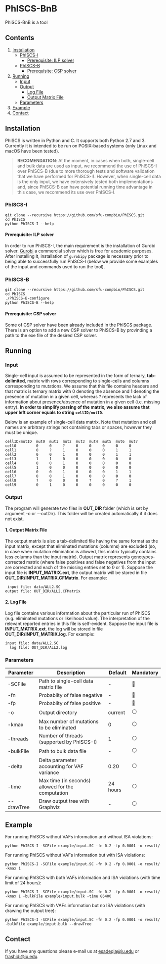 # PhISCS-BnB

PhISCS-BnB is a tool 

## Contents
  1. [Installation](#installation)
     * [PhISCS-I](#installationilp)
       * [Prerequisite: ILP solver](#prerequisiteilp)
     * [PhISCS-B](#installationcsp)
       * [Prerequisite: CSP solver](#prerequisitecsp)
  2. [Running](#running)
     * [Input](#input)
     * [Output](#output)
       * [Log File](#logfile)
       * [Output Matrix File](#outputmatrixfile)
     * [Parameters](#parameters)
  3. [Example](#example)
  4. [Contact](#contact)

<a name="installation"></a>
## Installation
PhISCS is written in Python and C. It supports both Python 2.7 and 3. Currently it is intended to be run on POSIX-based systems (only Linux and macOS have been tested).

> **RECOMENDATION**:  At the moment, in cases when both, single-cell and bulk data are used as input, we recommend the use of PhISCS-I over PhISCS-B (due to more thorough tests and software validation that we have performed for PhISCS-I). However, when single-cell data is the only input, we have extensively tested both implementations and, since PhISCS-B can have potential running time advantage in this case, we recommend its use over PhISCS-I.   

<a name="installationilp"></a>
### PhISCS-I
```
git clone --recursive https://github.com/sfu-compbio/PhISCS.git
cd PhISCS
python PhISCS-I --help
```

<a name="prerequisiteilp"></a>
#### Prerequisite: ILP solver

In order to run PhISCS-I, the main requirement is the installation of Gurobi solver. [Gurobi](http://www.gurobi.com) a commercial solver which is free for academic purposes. After installing it, installation of `gurobipy` package is necessary prior to being able to successfully run PhISCS-I (below we provide some examples of the input and commands used to run the tool).


<a name="installationcsp"></a>
### PhISCS-B

```
git clone --recursive https://github.com/sfu-compbio/PhISCS.git
cd PhISCS
./PhISCS-B-configure
python PhISCS-B --help
```

<a name="prerequisitecsp"></a>
#### Prerequisite: CSP solver

Some of CSP solver have been already included in the PhISCS package. There is an option to add a new CSP solver to PhISCS-B by provinding a path to the exe file of the desired CSP solver.


<a name="running"></a>
## Running

<a name="input"></a>
### Input

Single-cell input is assumed to be represented in the form of ternary, __tab-delimited__, matrix with rows corresponding to single-cells and columns corresponding to mutations. We assume that this file contains headers and that matrix is ternary matrix with 0 denoting the absence and 1 denoting the presence of mutation in a given cell, whereas ? represents the lack of information about presence/absence of mutation in a given cell (i.e. missing entry). __In order to simplify parsing of the matrix, we also assume that upper left corner equals to string `cellID/mutID`__.

Below is an example of single-cell data matrix. Note that mutation and cell names are arbitrary strings not containing tabs or spaces, however they must be unique.
```
cellID/mutID  mut0  mut1  mut2  mut3  mut4  mut5  mut6  mut7
cell0         0     0     ?     0     0     0     0     0
cell1         0     ?     1     0     0     0     1     1
cell2         0     0     1     0     0     0     1     1
cell3         1     1     0     0     0     0     0     0
cell4         0     0     1     0     0     0     0     0
cell5         1     0     0     0     0     0     0     0
cell6         0     0     1     0     0     0     1     1
cell7         0     0     1     0     0     0     0     0
cell8         ?     0     0     0     ?     0     ?     1
cell9         0     1     0     0     0     0     0     0
```

<a name="output"></a>
### Output
The program will generate two files in **OUT_DIR** folder (which is set by argument -o or --outDir). This folder will be created automatically if it does not exist.

<a name="outputmatrixfile"></a>
#### 1. Output Matrix File
The output matrix is also a tab-delimited file having the same format as the input matrix, except that eliminated mutations (columns) are excluded (so, in case when mutation elimination is allowed, this matrix typically contains less columns than the input matrix). Output matrix represents genotypes-corrected matrix (where false positives and false negatives from the input are corrected and each of the missing entries set to 0 or 1). Suppose the input file is **INPUT_MATRIX.ext**, the output matrix will be stored in file **OUT_DIR/INPUT_MATRIX.CFMatrix**. For example:
```
 input file: data/ALL2.SC
output file: OUT_DIR/ALL2.CFMatrix
```

<a name="logfile"></a>
#### 2. Log File
Log file contains various information about the particular run of PhISCS (e.g. eliminated mutations or likelihood value). The interpretation of the relevant reported entries in this file is self-evident. Suppose the input file is **INPUT_MATRIX.ext**, the log will be stored in file **OUT_DIR/INPUT_MATRIX.log**. For example:
```
input file: data/ALL2.SC
  log file: OUT_DIR/ALL2.log
```

<a name="parameters"></a>
### Parameters
| Parameter  | Description                                                                                | Default  | Mandatory      |
|------------|--------------------------------------------------------------------------------------------|----------|----------------|
| -SCFile    | Path to single-cell data matrix file                                                       | -        | :radio_button: |
| -fn        | Probablity of false negative                                                               | -        | :radio_button: |
| -fp        | Probablity of false positive                                                               | -        | :radio_button: |
| -o         | Output directory                                                                           | current  | :white_circle: |
| -kmax      | Max number of mutations to be eliminated                                                   | 0        | :white_circle: |
| -threads   | Number of threads (supported by PhISCS-I)                                                  | 1        | :white_circle: |
| -bulkFile  | Path to bulk data file                                                                     | -        | :white_circle: |
| -delta     | Delta parameter accounting for VAF variance                                                | 0.20     | :white_circle: |
| -time      | Max time (in seconds) allowed for the computation                                          | 24 hours | :white_circle: |
| --drawTree | Draw output tree with Graphviz                                                             | -        | :white_circle: |

<a name="example"></a>
## Example

For running PhISCS without VAFs information and without ISA violations:
```
python PhISCS-I -SCFile example/input.SC -fn 0.2 -fp 0.0001 -o result/
```

For running PhISCS without VAFs information but with ISA violations:
```
python PhISCS-I -SCFile example/input.SC -fn 0.2 -fp 0.0001 -o result/ -kmax 1
```

For running PhISCS with both VAFs information and ISA violations (with time limit of 24 hours):
```
python PhISCS-I -SCFile example/input.SC -fn 0.2 -fp 0.0001 -o result/ -kmax 1 -bulkFile example/input.bulk -time 86400
```

For running PhISCS with VAFs information but no ISA violations (with drawing the output tree):
```
python PhISCS-I -SCFile example/input.SC -fn 0.2 -fp 0.0001 -o result/ -bulkFile example/input.bulk --drawTree
```

<a name="contact"></a>
## Contact
If you have any questions please e-mail us at esadeqia@iu.edu or frashidi@iu.edu.
